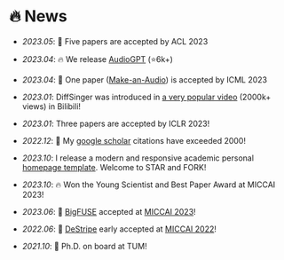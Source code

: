 # 🔥 News
- *2023.05*: 🎉 Five papers are accepted by ACL 2023
- *2023.04*: 🔥 We release [AudioGPT](https://github.com/AIGC-Audio/AudioGPT) (⭐️6k+)
- *2023.04*: 🎉 One paper ([Make-an-Audio](https://text-to-audio.github.io/)) is accepted by ICML 2023
- *2023.01*: DiffSinger was introduced in [a very popular video](https://www.bilibili.com/video/BV1uM411t7ZJ) (2000k+ views) in Bilibili!
- *2023.01*: Three papers are accepted by ICLR 2023!
- *2022.12*: 🎉 My [google scholar](https://scholar.google.com/citations?user=4FA6C0AAAAAJ) citations have exceeded 2000!
- *2023.10*: I release a modern and responsive academic personal [homepage template](https://github.com/RayeRen/acad-homepage.github.io). Welcome to STAR and FORK!


- *2023.10*: 🔥 Won the Young Scientist and Best Paper Award at MICCAI 2023!
- *2023.06*: 🎉 [BigFUSE](https://arxiv.org/abs/2309.01865) accepted at [MICCAI 2023](https://conferences.miccai.org/2023/en/)!
- *2022.06*: 🎉 [DeStripe](https://arxiv.org/abs/2206.13419) early accepted at [MICCAI 2022](https://conferences.miccai.org/2022/en/)!
- *2021.10*: 📛 Ph.D. on board at TUM!

